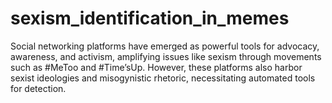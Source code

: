 # sexism_identification_in_memes
Social networking platforms have emerged as powerful tools for advocacy, awareness, and activism, amplifying issues like sexism through movements such as #MeToo and #Time’sUp. However, these platforms also harbor sexist ideologies and misogynistic rhetoric, necessitating automated tools for detection. 

